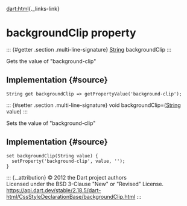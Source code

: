 [dart:html](../../dart-html/dart-html-library){._links-link}

backgroundClip property
=======================

::: {#getter .section .multi-line-signature}
[String](../../dart-core/string-class) backgroundClip
:::

Gets the value of \"background-clip\"

Implementation {#source}
--------------

``` {.language-dart data-language="dart"}
String get backgroundClip => getPropertyValue('background-clip');
```

::: {#setter .section .multi-line-signature}
void backgroundClip=([String](../../dart-core/string-class) value)
:::

Sets the value of \"background-clip\"

Implementation {#source}
--------------

``` {.language-dart data-language="dart"}
set backgroundClip(String value) {
  setProperty('background-clip', value, '');
}
```

::: {._attribution}
© 2012 the Dart project authors\
Licensed under the BSD 3-Clause \"New\" or \"Revised\" License.\
<https://api.dart.dev/stable/2.18.5/dart-html/CssStyleDeclarationBase/backgroundClip.html>
:::
